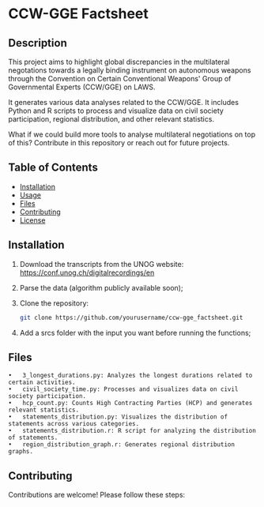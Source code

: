 # CCW-GGE Factsheet

## Description

This project aims to highlight global discrepancies in the multilateral negotations towards a legally binding instrument on autonomous weapons through the Convention on Certain Conventional Weapons' Group of Governmental Experts (CCW/GGE) on LAWS. 

It generates various data analyses related to the CCW/GGE. It includes Python and R scripts to process and visualize data on civil society participation, regional distribution, and other relevant statistics.

What if we could build more tools to analyse multilateral negotiations on top of this? Contribute in this repository or reach out for future projects.


## Table of Contents

- [Installation](#installation)
- [Usage](#usage)
- [Files](#files)
- [Contributing](#contributing)
- [License](#license)

## Installation

1. Download the transcripts from the UNOG website:
    https://conf.unog.ch/digitalrecordings/en
2. Parse the data (algorithm publicly available soon);
4. Clone the repository:

   ```bash
   git clone https://github.com/yourusername/ccw-gge_factsheet.git
   ```

5. Add a srcs folder with the input you want before running the functions;


## Files

	•	3_longest_durations.py: Analyzes the longest durations related to certain activities.
	•	civil_society_time.py: Processes and visualizes data on civil society participation.
	•	hcp_count.py: Counts High Contracting Parties (HCP) and generates relevant statistics.
	•	statements_distribution.py: Visualizes the distribution of statements across various categories.
	•	statements_distribution.r: R script for analyzing the distribution of statements.
	•	region_distribution_graph.r: Generates regional distribution graphs.

## Contributing

Contributions are welcome! Please follow these steps:
